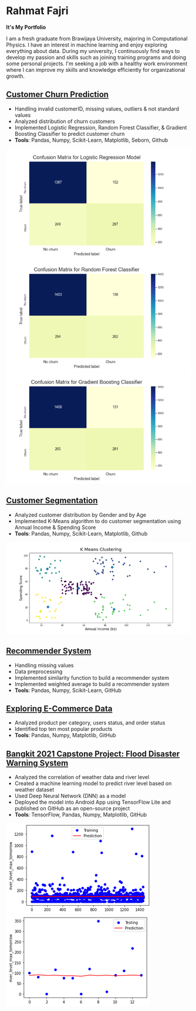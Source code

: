# Rahmat Fajri
**It's My Portfolio**

I am a  fresh graduate from Brawijaya University, majoring in Computational Physics. I have an interest in machine learning and enjoy exploring everything about data. During my university, I continuously find ways to develop my passion and skills such as joining training programs and doing some personal projects. I'm seeking a job with a healthy work environment where I can improve my skills and knowledge efficiently for organizational growth.

## [Customer Churn Prediction](https://github.com/rfajri27/customer_churn)
- Handling invalid customerID, missing values, outliers & not standard values
- Analyzed distribution of churn customers
- Implemented Logistic Regression, Random Forest Classifier, & Gradient Boosting Classifier to predict customer churn
- **Tools**: Pandas, Numpy, Scikit-Learn, Matplotlib, Seborn, Github

![](images/snf_log_model.png) ![](images/snf_cnf_model.png) ![](images/snf_gbt_model.png)

## [Customer Segmentation](https://github.com/rfajri27/customer_segmentation)
- Analyzed customer distribution by Gender and by Age
- Implemented K-Means algorithm to do customer segmentation using Annual Income & Spending Score
- **Tools**: Pandas, Numpy, Scikit-Learn, Matplotlib, Github

![](images/km_clustering.png)

## [Recommender System](https://github.com/rfajri27/recommender_system)
- Handling missing values
- Data preprocessing
- Implemented similarity function to build a recommender system
- Implemented weighted average to build a recommender system
- **Tools**: Pandas, Numpy, Scikit-Learn, GitHub

## [Exploring E-Commerce Data](https://github.com/rfajri27/Exploring_E_Commerce_Data)
- Analyzed product per category, users status, and order status
- Identified top ten most popular products
- **Tools**: Pandas, Numpy, Matplotlib, GitHub

## [Bangkit 2021 Capstone Project: Flood Disaster Warning System](https://github.com/rfajri27/Capstone-Project-B21-CAP0012)
- Analyzed the correlation of weather data and river level
- Created a machine learning model to predict river level based on weather dataset
- Used Deep Neural Network (DNN) as a model
- Deployed the model into Android App using TensorFlow Lite and published on GitHub as an open-source
project
- **Tools**: TensorFlow, Pandas, Numpy,  Matplotlib, GitHub

![](images/gambar_1.png) ![](images/gambar_2.png)


